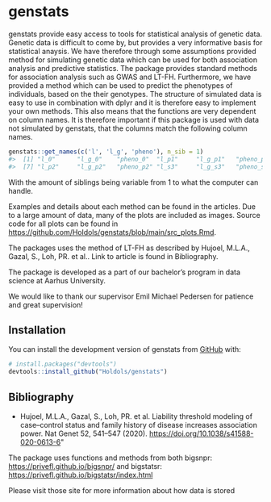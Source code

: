 
<!-- README.md is generated from README.Rmd. Please edit that file -->

# genstats

<!-- badges: start -->
<!-- badges: end -->

genstats provide easy access to tools for statistical analysis of
genetic data. Genetic data is difficult to come by, but provides a very
informative basis for statistical anaysis. We have therefore through
some assumptions provided method for simulating genetic data which can
be used for both association analysis and predictive statistics. The
package provides standard methods for association analysis such as GWAS
and LT-FH. Furthermore, we have provided a method which can be used to
predict the phenotypes of individuals, based on the their genotypes. The
structure of simulated data is easy to use in combination with dplyr and
it is therefore easy to implement your own methods. This also means that
the functions are very dependent on column names. It is therefore
important if this package is used with data not simulated by genstats,
that the columns match the following column names.

``` r
genstats::get_names(c('l', 'l_g', 'pheno'), n_sib = 1)
#>  [1] "l_0"      "l_g_0"    "pheno_0"  "l_p1"     "l_g_p1"   "pheno_p1"
#>  [7] "l_p2"     "l_g_p2"   "pheno_p2" "l_s3"     "l_g_s3"   "pheno_s3"
```

With the amount of siblings being variable from 1 to what the computer
can handle.

Examples and details about each method can be found in the articles. Due
to a large amount of data, many of the plots are included as images.
Source code for all plots can be found in
<https://github.com/Holdols/genstats/blob/main/src_plots.Rmd>.

The packages uses the method of LT-FH as described by Hujoel, M.L.A.,
Gazal, S., Loh, PR. et al.. Link to article is found in Bibliography.

The package is developed as a part of our bachelor’s program in data
science at Aarhus University.

We would like to thank our supervisor Emil Michael Pedersen for patience
and great supervision!

## Installation

You can install the development version of genstats from
[GitHub](https://github.com/) with:

``` r
# install.packages("devtools")
devtools::install_github("Holdols/genstats")
```

## Bibliography

-   Hujoel, M.L.A., Gazal, S., Loh, PR. et al. Liability threshold
    modeling of case–control status and family history of disease
    increases association power. Nat Genet 52, 541–547 (2020).
    <https://doi.org/10.1038/s41588-020-0613-6>"

The package uses functions and methods from both bigsnpr:
<https://privefl.github.io/bigsnpr/> and bigstatsr:
<https://privefl.github.io/bigstatsr/index.html>

Please visit those site for more information about how data is stored
